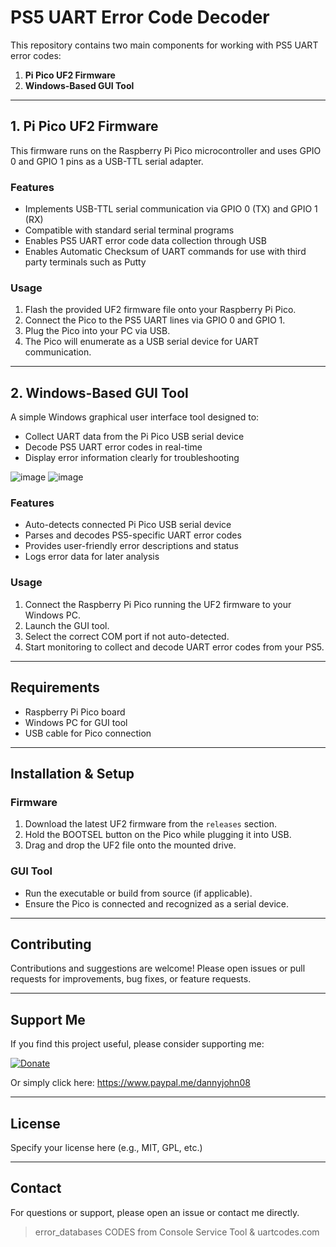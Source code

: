 # PS5 UART Error Code Decoder

This repository contains two main components for working with PS5 UART error codes:

1. **Pi Pico UF2 Firmware**  
2. **Windows-Based GUI Tool**

---

## 1. Pi Pico UF2 Firmware

This firmware runs on the Raspberry Pi Pico microcontroller and uses GPIO 0 and GPIO 1 pins as a USB-TTL serial adapter.

### Features
- Implements USB-TTL serial communication via GPIO 0 (TX) and GPIO 1 (RX)
- Compatible with standard serial terminal programs
- Enables PS5 UART error code data collection through USB
- Enables Automatic Checksum of UART commands for use with third party terminals such as Putty

### Usage
1. Flash the provided UF2 firmware file onto your Raspberry Pi Pico.
2. Connect the Pico to the PS5 UART lines via GPIO 0 and GPIO 1.
3. Plug the Pico into your PC via USB.
4. The Pico will enumerate as a USB serial device for UART communication.

---

## 2. Windows-Based GUI Tool

A simple Windows graphical user interface tool designed to:

- Collect UART data from the Pi Pico USB serial device
- Decode PS5 UART error codes in real-time
- Display error information clearly for troubleshooting

![image](https://github.com/user-attachments/assets/ef9eb53d-54a4-46ab-8c33-f4531ff6d85e)
![image](https://github.com/user-attachments/assets/462dfca3-c9c0-43d7-bc68-db0fece4e954)

### Features
- Auto-detects connected Pi Pico USB serial device
- Parses and decodes PS5-specific UART error codes
- Provides user-friendly error descriptions and status
- Logs error data for later analysis

### Usage
1. Connect the Raspberry Pi Pico running the UF2 firmware to your Windows PC.
2. Launch the GUI tool.
3. Select the correct COM port if not auto-detected.
4. Start monitoring to collect and decode UART error codes from your PS5.

---

## Requirements

- Raspberry Pi Pico board
- Windows PC for GUI tool
- USB cable for Pico connection

---

## Installation & Setup

### Firmware
1. Download the latest UF2 firmware from the `releases` section.
2. Hold the BOOTSEL button on the Pico while plugging it into USB.
3. Drag and drop the UF2 file onto the mounted drive.

### GUI Tool
- Run the executable or build from source (if applicable).
- Ensure the Pico is connected and recognized as a serial device.

---

## Contributing

Contributions and suggestions are welcome! Please open issues or pull requests for improvements, bug fixes, or feature requests.

---

## Support Me

If you find this project useful, please consider supporting me:

[![Donate](https://img.shields.io/badge/Donate-PayPal-green)](https://www.paypal.me/dannyjohn08)

Or simply click here: https://www.paypal.me/dannyjohn08

---

## License

Specify your license here (e.g., MIT, GPL, etc.)

---

## Contact

For questions or support, please open an issue or contact me directly.

> error_databases CODES from Console Service Tool & uartcodes.com 
